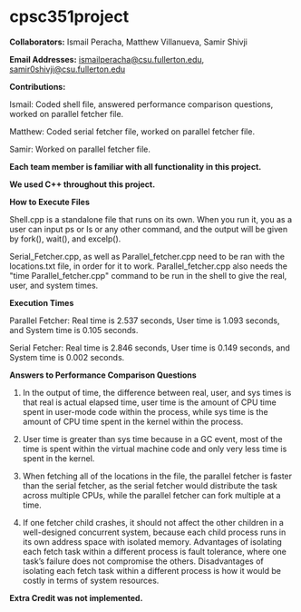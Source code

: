 # cpsc351project

**Collaborators:**
Ismail Peracha, Matthew Villanueva, Samir Shivji

**Email Addresses:**
ismailperacha@csu.fullerton.edu, samir0shivji@csu.fullerton.edu

**Contributions:**

Ismail: Coded shell file, answered performance comparison questions, worked on parallel fetcher file.

Matthew: Coded serial fetcher file, worked on parallel fetcher file.

Samir: Worked on parallel fetcher file.

**Each team member is familiar with all functionality in this project.**

**We used C++ throughout this project.**

**How to Execute Files**

Shell.cpp is a standalone file that runs on its own. When you run it, you as a user can input ps or ls or any other command, and the output will be given by fork(), wait(), and excelp().

Serial_Fetcher.cpp, as well as Parallel_fetcher.cpp need to be ran with the locations.txt file, in order for it to work. Parallel_fetcher.cpp also needs the "time Parallel_fetcher.cpp" command to be run in the shell to give the real, user, and system times.


**Execution Times**

Parallel Fetcher: Real time is 2.537 seconds, User time is 1.093 seconds, and System time is 0.105 seconds.

Serial Fetcher: Real time is 2.846 seconds, User time is 0.149 seconds, and System time is 0.002 seconds.

**Answers to Performance Comparison Questions**
1. In the output of time, the difference between real, user, and sys times is that real is actual elapsed time, user time is the amount of CPU time spent in user-mode code within the process, while sys time is the amount of CPU time spent in the kernel within the process.

2. User time is greater than sys time because in a GC event, most of the time is spent within the virtual machine code and only very less time is spent in the kernel.

3. When fetching all of the locations in the file, the parallel fetcher is faster than the serial fetcher, as the serial fetcher would distribute the task across multiple CPUs, while the parallel fetcher can fork multiple at a time.

4. If one fetcher child crashes, it should not affect the other children in a well-designed concurrent system, because each child process runs in its own address space with isolated memory. Advantages of isolating each fetch task within a different process is fault tolerance, where one task’s failure does not compromise the others. Disadvantages of isolating each fetch task within a different process is how it would be costly in terms of system resources.


**Extra Credit was not implemented.**

